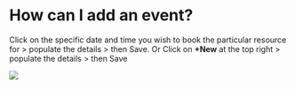 # How can I add an event?

<p class="no-margin">Click on the specific date and time you wish to book the particular resource for &gt; populate the details &gt; then Save. Or Click on <b>+New</b> at the top right &gt; populate the details &gt; then Save</p>
<p class="no-margin"></p>
<div class="intercom-container"><img src="/assets/img/teams-pro/image_156.png"></div>



